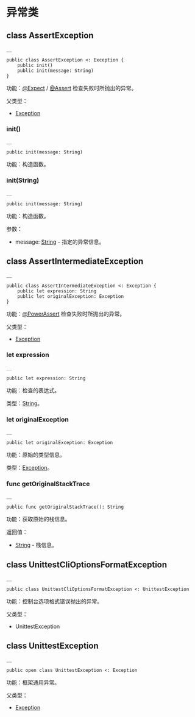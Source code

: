 
# 异常类

## class AssertException
    
    __
    
    public class AssertException <: Exception {
        public init()
        public init(message: String)
    }
    
功能：[@Expect](https://docs.cangjie-lang.cn/docs/1.0.1/libs/std/unittest_testmacro/unittest_testmacro_package_api/unittest_testmacro_package_macros.html#expect-%E5%AE%8F) / [@Assert](https://docs.cangjie-lang.cn/docs/1.0.1/libs/std/unittest_testmacro/unittest_testmacro_package_api/unittest_testmacro_package_macros.html#assert-%E5%AE%8F) 检查失败时所抛出的异常。

父类型：

  * [Exception](https://docs.cangjie-lang.cn/docs/1.0.1/libs/std/core/core_package_api/core_package_exceptions.html#class-exception)

### init\(\)
    
    __
    
    public init(message: String)
    
功能：构造函数。

### init\(String\)
    
    __
    
    public init(message: String)
    
功能：构造函数。

参数：

  * message: [String](https://docs.cangjie-lang.cn/docs/1.0.1/libs/std/core/core_package_api/core_package_structs.html#struct-string) \- 指定的异常信息。

## class AssertIntermediateException
    
    __
    
    public class AssertIntermediateException <: Exception {
        public let expression: String
        public let originalException: Exception
    }
    
功能：[@PowerAssert](https://docs.cangjie-lang.cn/docs/1.0.1/libs/std/unittest_testmacro/unittest_testmacro_package_api/unittest_testmacro_package_macros.html#powerassert-%E5%AE%8F) 检查失败时所抛出的异常。

父类型：

  * [Exception](https://docs.cangjie-lang.cn/docs/1.0.1/libs/std/core/core_package_api/core_package_exceptions.html#class-exception)

### let expression
    
    __
    
    public let expression: String
    
功能：检查的表达式。

类型：[String](https://docs.cangjie-lang.cn/docs/1.0.1/libs/std/core/core_package_api/core_package_structs.html#struct-string)。

### let originalException
    
    __
    
    public let originalException: Exception
    
功能：原始的类型信息。

类型：[Exception](https://docs.cangjie-lang.cn/docs/1.0.1/libs/std/core/core_package_api/core_package_exceptions.html#class-exception)。

### func getOriginalStackTrace
    
    __
    
    public func getOriginalStackTrace(): String
    
功能：获取原始的栈信息。

返回值：

  * [String](https://docs.cangjie-lang.cn/docs/1.0.1/libs/std/core/core_package_api/core_package_structs.html#struct-string) \- 栈信息。

## class UnittestCliOptionsFormatException
    
    __
    
    public class UnittestCliOptionsFormatException <: UnittestException
    
功能：控制台选项格式错误抛出的异常。

父类型：

  * UnittestException

## class UnittestException
    
    __
    
    public open class UnittestException <: Exception
    
功能：框架通用异常。

父类型：

  * [Exception](https://docs.cangjie-lang.cn/docs/1.0.1/libs/std/core/core_package_api/core_package_exceptions.html#class-exception)